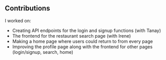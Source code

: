 ## Contributions
I worked on:
- Creating API endpoints for the login and signup functions (with Tanay)
- The frontend for the restaurant search page (with Irene)
- Making a home page where users could return to from every page
- Improving the profile page along with the frontend for other pages (login/signup, search, home)